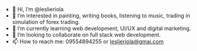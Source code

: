 - 👋 Hi, I’m @leslieriola
- 👀 I’m interested in painting, writing books, listening to music, trading in simulation of forex trading.
- 🌱 I’m currently learning web development, UI/UX and digital marketing.
- 💞️ I’m looking to collaborate on full stack web development.
- 📫 How to reach me: 09554894255 or leslieriola@gmai.com

<!---
leslieriola/leslieriola is a ✨ special ✨ repository because its `README.md` (this file) appears on your GitHub profile.
You can click the Preview link to take a look at your changes. https://leslieriola.github.io/
--->
